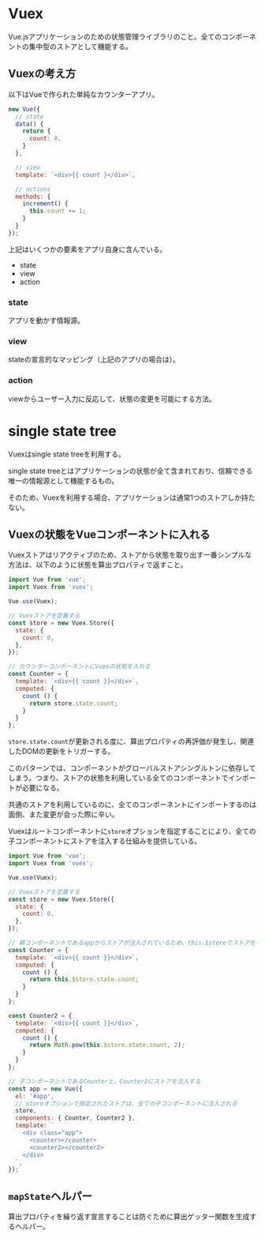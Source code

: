 # Vuex
Vue.jsアプリケーションのための状態管理ライブラリのこと。全てのコンポーネントの集中型のストアとして機能する。

## Vuexの考え方

以下はVueで作られた単純なカウンターアプリ。

```javascript
new Vue({
  // state
  data() {
    return {
      count: 0,
    }
  },

  // view
  template: `<div>{{ count }</div>`,

  // actions
  methods: {
    increment() {
      this.count += 1;
    }
  }
});
```

上記はいくつかの要素をアプリ自身に含んでいる。

- state
- view
- action

### state
アプリを動かす情報源。

### view
stateの宣言的なマッピング（上記のアプリの場合は）。

### action
viewからユーザー入力に反応して、状態の変更を可能にする方法。

# single state tree
Vuexはsingle state treeを利用する。

single state treeとはアプリケーションの状態が全て含まれており、信頼できる唯一の情報源として機能するもの。

そのため、Vuexを利用する場合、アプリケーションは通常1つのストアしか持たない。

## Vuexの状態をVueコンポーネントに入れる
Vuexストアはリアクティブのため、ストアから状態を取り出す一番シンプルな方法は、以下のように状態を算出プロパティで返すこと。

```javascript
import Vue from 'vue';
import Vuex from 'vuex';

Vue.use(Vuex);

// Vuexストアを定義する
const store = new Vuex.Store({
  state: {
    count: 0,
  },
});

// カウンターコンポーネントにVuexの状態を入れる
const Counter = {
  template: `<div>{{ count }}</div>`,
  computed: {
    count () {
      return store.state.count;
    }
  }
};
```

`store.state.count`が更新される度に、算出プロパティの再評価が発生し、関連したDOMの更新をトリガーする。

このパターンでは、コンポーネントがグローバルストアシングルトンに依存してしまう。つまり、ストアの状態を利用している全てのコンポーネントでインポートが必要になる。

共通のストアを利用しているのに、全てのコンポーネントにインポートするのは面倒、また変更が会った際に辛い。

Vuexはルートコンポーネントに`store`オプションを指定することにより、全ての子コンポーネントにストアを注入する仕組みを提供している。

```javascript
import Vue from 'vue';
import Vuex from 'vuex';

Vue.use(Vuex);

// Vuexストアを定義する
const store = new Vuex.Store({
  state: {
    count: 0,
  },
});

// 親コンポーネントであるappからストアが注入されているため、this.$storeでストアを参照できる
const Counter = {
  template: `<div>{{ count }}</div>`,
  computed: {
    count () {
      return this.$store.state.count;
    }
  }
};

const Counter2 = {
  template: `<div>{{ count }}</div>`,
  computed: {
    count () {
      return Math.pow(this.$store.state.count, 2);
    }
  }
};

// 子コンポーネントであるCounterと、Counter2にストアを注入する
const app = new Vue({
  el: '#app',
  // storeオプションで指定されたストアは、全ての子コンポーネントに注入される
  store,
  components: { Counter, Counter2 },
  template: `
    <div class="app">
      <counter></counter>
      <counter2></counter2>
    </div>
  `,
});

```

## `mapState`ヘルパー
算出プロパティを繰り返す宣言することは防ぐために算出ゲッター関数を生成するヘルパー。

